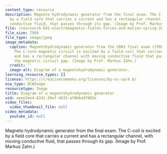 ```yaml
---
content_type: resource
description: Magneto hydrodynamic generator from the final exam. The C-coil is excited
  by a field core that carries a current and has a rectangular channel, with moving
  conductive fluid, that passes through its gap. (Image by Prof. Markus Zahn.)
file: /courses/6-641-electromagnetic-fields-forces-and-motion-spring-2005/aeee3ee482d126efd633af066a97002e_6-641s05-th.jpg
file_size: 7569
file_type: image/jpeg
image_metadata:
  caption: Magnetohydrodynamic generator from the 2003 final exam ([PDF](/courses/6-641-electromagnetic-fields-forces-and-motion-spring-2005/resources/final1-1)).
    The C-core magnetic circuit is excited by a field coil that carries a current
    and has a rectangular channel with moving conductive fluid that passes through
    the magnetic circuit gap. (Image by Prof. Markus Zahn.)
  credit: ''
  image-alt: Diagram of a magnetohydrodynamic generator.
learning_resource_types: []
license: https://creativecommons.org/licenses/by-nc-sa/4.0/
ocw_type: OCWImage
resourcetype: Image
title: Diagram of a magnetohydrodynamic generator
uid: aeee3ee4-82d1-26ef-d633-af066a97002e
video_files:
  video_thumbnail_file: null
video_metadata:
  youtube_id: null
---
```

Magneto hydrodynamic generator from the final exam. The C-coil is excited by a field core that carries a current and has a rectangular channel, with moving conductive fluid, that passes through its gap. (Image by Prof. Markus Zahn.)